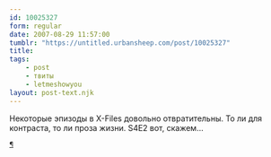 ```yaml
---
id: 10025327
form: regular
date: 2007-08-29 11:57:00
tumblr: "https://untitled.urbansheep.com/post/10025327"
title:
tags:
    - post
    - твиты
    - letmeshowyou
layout: post-text.njk
---
```


<p>Некоторые эпизоды в X-Files довольно отвратительны. То ли для контраста, то ли проза жизни. S4E2 вот, скажем&hellip; </p>

<p><small><a href="http://twitter.com/urbansheep/statuses/234245932">¶</a></small></p>

